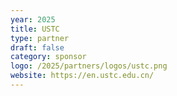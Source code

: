```yaml
---
year: 2025
title: USTC
type: partner
draft: false
category: sponsor
logo: /2025/partners/logos/ustc.png
website: https://en.ustc.edu.cn/
---
```

